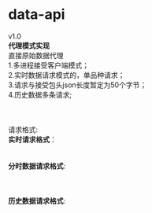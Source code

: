 # data-api<br/>
v1.0<br/>
<b>代理模式实现</b><br/>
直接原始数据代理<br/>
1.多进程接受客户端模式；<br/>
2.实时数据请求模式的，单品种请求；<br/>
3.请求与接受包头json长度暂定为50个字节；<br/>
4.历史数据多条请求;<br/>
<br/>
<br/>
<br/>
请求格式:<br/>
	<b>实时请求格式</b>：<br/>
	<br/>
<br/>
	<b>分时数据请求格式</b>:<br/>
	<br/>
<br/>
<br/>
	<b>历史数据请求格式</b>:<br/>
	<br/>
<br/>
